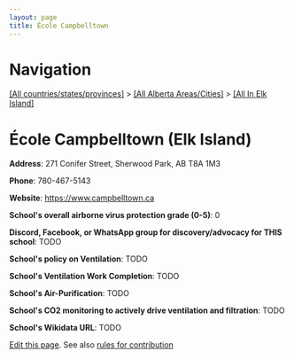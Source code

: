 ```yaml
---
layout: page
title: École Campbelltown
---
```

# Navigation

[[All countries/states/provinces]](../../..) > [[All Alberta Areas/Cities]](../..) > [[All In Elk Island]](..)

# École Campbelltown (Elk Island)

**Address**: 271 Conifer Street, Sherwood Park, AB T8A 1M3

**Phone**: 780-467-5143

**Website**: <https://www.campbelltown.ca>

**School's overall airborne virus protection grade (0-5)**: 0

**Discord, Facebook, or WhatsApp group for discovery/advocacy for THIS school**: TODO

**School's policy on Ventilation**: TODO

**School's Ventilation Work Completion**: TODO

**School's Air-Purification**: TODO

**School's CO2 monitoring to actively drive ventilation and filtration**: TODO

**School's Wikidata URL**: TODO


[Edit this page](https://github.com/ventilate-schools/AB/edit/main/./Elk_Island/École_Campbelltown.md). See also [rules for contribution](../../../contribution-rules/)